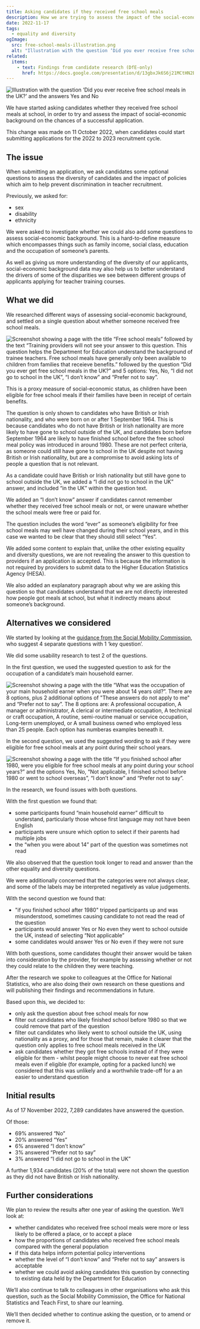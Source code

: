```yaml
---
title: Asking candidates if they received free school meals
description: How we are trying to assess the impact of the social-economic background of candidates on their chances of success.
date: 2022-11-17
tags:
  - equality and diversity
ogImage:
  src: free-school-meals-illustration.png
  alt: "Illustration with the question ‘Did you ever receive free school meals in the UK?’ and the answers Yes and No"
related:
  items:
    - text: Findings from candidate research (DfE-only)
      href: https://docs.google.com/presentation/d/13gbxJk6S6j21MCtHN2B4E4-NM_BydZWqIX9SycDYoEk/edit?usp=sharing
---
```


![Illustration with the question ‘Did you ever receive free school meals in the UK?’ and the answers Yes and No](free-school-meals-illustration.png)

We have started asking candidates whether they received free school meals at school, in order to try and assess the impact of social-economic background on the chances of a successful application.

This change was made on 11 October 2022, when candidates could start submitting applications for the 2022 to 2023 recruitment cycle.

## The issue

When submitting an application, we ask candidates some optional questions to assess the diversity of candidates and the impact of policies which aim to help prevent discrimination in teacher recruitment.

Previously, we asked for:

- sex
- disability
- ethnicity

We were asked to investigate whether we could also add some questions to assess social-economic background. This is a hard-to-define measure which encompasses things such as family income, social class, education and the occupation of someone’s parents.

As well as giving us more understanding of the diversity of our applicants, social-economic background data may also help us to better understand the drivers of some of the disparities we see between different groups of applicants applying for teacher training courses.

## What we did

We researched different ways of assessing social-economic background, and settled on a single question about whether someone received free school meals.

![Screenshot showing a page with the title “Free school meals” followed by the text “Training providers will not see your answer to this question. This question helps the Department for Education understand the background of trainee teachers. Free school meals have generally only been available to children from families that receieve benefits.” followed by the question “Did you ever get free school meals in the UK?” and 5 options: Yes, No, “I did not go to school in the UK”, “I don’t know” and “Prefer not to say”.](free-school-meals-question.png "New question asking whether a candidate received free school meals")

This is a proxy measure of social-economic status, as children have been eligible for free school meals if their families have been in receipt of certain benefits.

The question is only shown to candidates who have British or Irish nationality, and who were born on or after 1 September 1964. This is because candidates who do not have British or Irish nationality are more likely to have gone to school outside of the UK, and candidates born before September 1964 are likely to have finished school before the free school meal policy was introduced in around 1980. These are not perfect criteria, as someone could still have gone to school in the UK despite not having British or Irish nationality, but are a compromise to avoid asking lots of people a question that is not relevant.

As a candidate could have British or Irish nationality but still have gone to school outside the UK, we added a “I did not go to school in the UK” answer, and included “in the UK” within the question text.

We added an “I don’t know” answer if candidates cannot remember whether they received free school meals or not, or were unaware whether the school meals were free or paid for.

The question includes the word “ever” as someone’s eligibility for free school meals may well have changed during their school years, and in this case we wanted to be clear that they should still select “Yes”.

We added some content to explain that, unlike the other existing equality and diversity questions, we are not revealing the answer to this question to providers if an application is accepted. This is because the information is not required by providers to submit data to the Higher Education Statistics Agency (HESA).

We also added an explanatory paragraph about why we are asking this question so that candidates understand that we are not directly interested how people got meals at school, but what it indirectly means about someone’s background.

## Alternatives we considered

We started by looking at the [guidance from the Social Mobility Commission](https://socialmobilityworks.org/toolkit/measurement/), who suggest 4 separate questions with 1 ‘key question’.

We did some usability research to test 2 of the questions.

In the first question, we used the suggested question to ask for the occupation of a candidate’s main household earner.

![Screenshot showing a page with the title “What was the occupation of your main household earner when you were about 14 years old?”. There are 8 options, plus 2 additional options of "These answers do not apply to me" and “Prefer not to say”. The 8 options are: A professional occupation, A manager or administrator, A clerical or intermediate occupation, A technical or craft occupation, A routine, semi-routine manual or service occupation, Long-term unemployed, or A small business owned who employed less than 25 people. Each option has numberas examples beneath it.](main-householder-occupation.png "A question we tested to ask for the occupation of a candidate’s main household earner")

In the second question, we used the suggested wording to ask if they were eligible for free school meals at any point during their school years.

![Screenshot showing a page with the title “If you finished school after 1980, were you eligible for free school meals at any point during your school years?” and the options Yes, No, “Not applicable, I finished school before 1980 or went to school overseas”, “I don’t know” and “Prefer not to say”.](eligible-for-free-school-meals.png "A question we tested to ask candidates if they were eligible for free school meals")

In the research, we found issues with both questions.

With the first question we found that:

- some participants found “main household earner” difficult to understand, particularly those whose first language may not have been English
- participants were unsure which option to select if their parents had multiple jobs
- the “when you were about 14” part of the question was sometimes not read

We also observed that the question took longer to read and answer than the other equality and diversity questions.

We were additionally concerned that the categories were not always clear, and some of the labels may be interpreted negatively as value judgements.

With the second question we found that:

- "if you finished school after 1980" tripped participants up and was misunderstood, sometimes causing candidate to not read the read of the question
- participants would answer Yes or No even they went to school outside the UK, instead of selecting “Not applicable”
- some candidates would answer Yes or No even if they were not sure

With both questions, some candidates thought their answer would be taken into consideration by the provider, for example by assessing whether or not they could relate to the children they were teaching.

After the research we spoke to colleagues at the Office for National Statistics, who are also doing their own research on these questions and will publishing their findings and recommendations in future.

Based upon this, we decided to:

- only ask the question about free school meals for now
- filter out candidates who likely finished school before 1980 so that we could remove that part of the question
- filter out candidates who likely went to school outside the UK, using nationality as a proxy, and for those that remain, make it clearer that the question only applies to free school meals received in the UK
- ask candidates whether they got free schools instead of if they were eligible for them - whilst people might choose to never eat free school meals even if eligible (for example, opting for a packed lunch) we considered that this was unlikely and a worthwhile trade-off for a an easier to understand question

## Initial results

As of 17 November 2022, 7,289 candidates have answered the question.

Of those:

- 69% answered “No”
- 20% answered “Yes”
- 6% answered “I don’t know”
- 3% answered “Prefer not to say”
- 3% answered “I did not go to school in the UK”

A further 1,934 candidates (20% of the total) were not shown the question as they did not have British or Irish nationality.

## Further considerations

We plan to review the results after one year of asking the question. We’ll look at:

- whether candidates who received free school meals were more or less likely to be offered a place, or to accept a place
- how the proportions of candidates who received free school meals compared with the general population
- if this data helps inform potential policy interventions
- whether the level of “I don’t know” and “Prefer not to say” answers is acceptable
- whether we could avoid asking candidates this question by connecting to existing data held by the Department for Education

We’ll also continue to talk to colleagues in other organisations who ask this question, such as the Social Mobility Commission, the Office for National Statistics and Teach First, to share our learning.

We’ll then decided whether to continue asking the question, or to amend or remove it.
